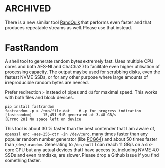 # ARCHIVED

There is a new similar tool [RandQuik](https://github.com/LeoVasanko/RandQuik) that performs even faster and that produces repeatable streams as well. Please use that instead.

# FastRandom

A shell tool to generate random bytes extremely fast. Uses multiple CPU cores and both AES-NI and ChaCha20 to facilitate even higher utilisation of processing capacity. The output may be used for scrubbing disks, even the fastest NVME SSDs, or for any other purpose where large amounts of irreproducible random bytes are needed.

Prefer redirection `>` instead of pipes and `dd` for maximal speed. This works with both files and block devices.

```
pip install fastrandom
fastrandom -p > /tmp/file.dat    # -p for progress indication
[fastrandom]     15,451 MiB generated at 3.48 GB/s
[Errno 28] No space left on device
```

This tool is about 30 % faster than the best contender that I am aware of, `openssl enc -aes-256-ctr -in /dev/zero`, many times faster than any popular random number generator (like [PCG64](https://www.pcg-random.org/index.html)) and about 50 times faster than `/dev/urandom`. Generating to `/dev/null` I can reach 11 GB/s on a six-core CPU but any actual devices that I have access to, including NVME 4.0 SSDs and even ramdisks, are slower. Please drop a Github issue if you find something faster.

